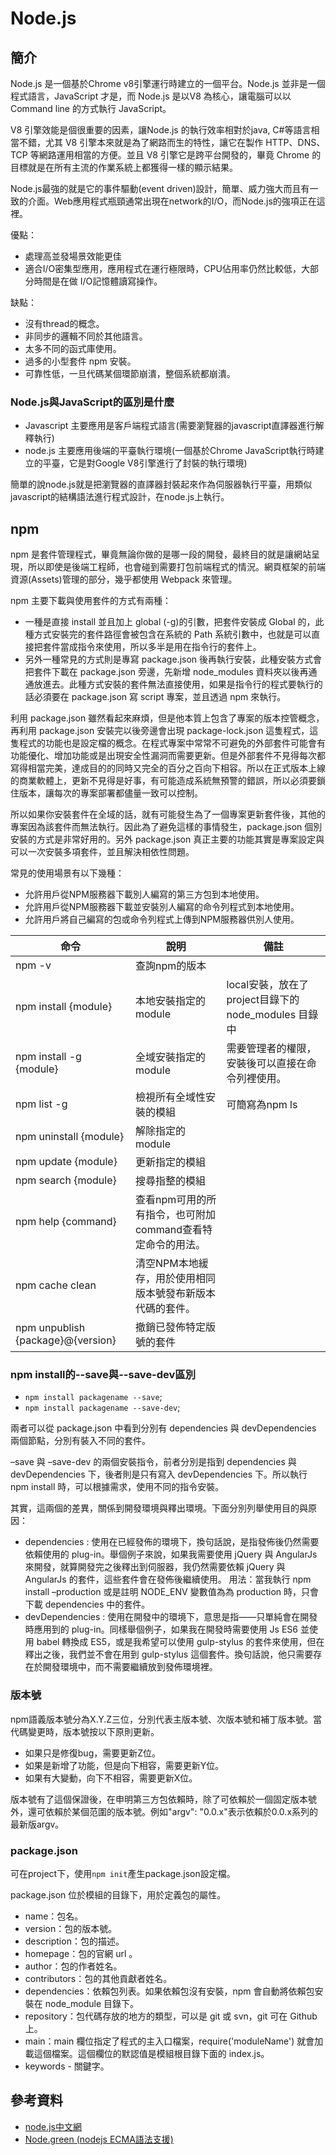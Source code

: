 # Node.js

## 簡介

Node.js 是一個基於Chrome v8引擎運行時建立的一個平台。Node.js 並非是一個程式語言，JavaScript 才是，而 Node.js 是以V8 為核心，讓電腦可以以 Command line 的方式執行 JavaScript。

V8 引擎效能是個很重要的因素，讓Node.js 的執行效率相對於java, C#等語言相當不錯，尤其 V8 引擎本來就是為了網路而生的特性，讓它在製作 HTTP、DNS、TCP 等網路運用相當的方便。並且 V8 引擎它是跨平台開發的，畢竟 Chrome 的目標就是在所有主流的作業系統上都獲得一樣的顯示結果。

Node.js最強的就是它的事件驅動(event driven)設計，簡單、威力強大而且有一致的介面。Web應用程式瓶頸通常出現在network的I/O，而Node.js的強項正在這裡。

優點：

* 處理高並發場景效能更佳
* 適合I/O密集型應用，應用程式在運行極限時，CPU佔用率仍然比較低，大部分時間是在做 I/O記憶體讀寫操作。

缺點：

* 沒有thread的概念。
* 非同步的邏輯不同於其他語言。
* 太多不同的函式庫使用。
* 過多的小型套件 npm 安裝。
* 可靠性低，一旦代碼某個環節崩潰，整個系統都崩潰。

### Node.js與JavaScript的區別是什麼

* Javascript 主要應用是客戶端程式語言(需要瀏覽器的javascript直譯器進行解釋執行)
* node.js 主要應用後端的平臺執行環境(一個基於Chrome JavaScript執行時建立的平臺，它是對Google V8引擎進行了封裝的執行環境)

簡單的說node.js就是把瀏覽器的直譯器封裝起來作為伺服器執行平臺，用類似javascript的結構語法進行程式設計，在node.js上執行。

## npm

npm 是套件管理程式，畢竟無論你做的是哪一段的開發，最終目的就是讓網站呈現，所以即使是後端工程師，也會碰到需要打包前端程式的情況。網頁框架的前端資源(Assets)管理的部分，幾乎都使用 Webpack 來管理。

npm 主要下載與使用套件的方式有兩種：

* 一種是直接 install 並且加上 global (-g)的引數，把套件安裝成 Global 的，此種方式安裝完的套件路徑會被包含在系統的 Path 系統引數中，也就是可以直接把套件當成指令來使用，所以多半是用在指令行的套件上。
* 另外一種常見的方式則是專寫 package.json 後再執行安裝，此種安裝方式會把套件下載在 package.json 旁邊，先新增 node\_modules 資料夾以後再通通放進去。此種方式安裝的套件無法直接使用，如果是指令行的程式要執行的話必須要在 package.json 寫 script 專案，並且透過 npm 來執行。

利用 package.json 雖然看起來麻煩，但是他本質上包含了專案的版本控管概念，再利用 package.json 安裝完以後旁邊會出現 package-lock.json 這隻程式，這隻程式的功能也是設定檔的概念。在程式專案中常常不可避免的外部套件可能會有功能優化、增加功能或是出現安全性漏洞而需要更新。但是外部套件不見得每次都寫得相當完美，達成目的的同時又完全的百分之百向下相容。所以在正式版本上線的商業軟體上，更新不見得是好事，有可能造成系統無預警的錯誤，所以必須要鎖住版本，讓每次的專案部署都儘量一致可以控制。

所以如果你安裝套件在全域的話，就有可能發生為了一個專案更新套件後，其他的專案因為該套件而無法執行。因此為了避免這樣的事情發生，package.json 個別安裝的方式是非常好用的。另外 package.json 真正主要的功能其實是專案設定與可以一次安裝多項套件，並且解決相依性問題。

常見的使用場景有以下幾種：

* 允許用戶從NPM服務器下載別人編寫的第三方包到本地使用。
* 允許用戶從NPM服務器下載並安裝別人編寫的命令列程式到本地使用。&#x20;
* 允許用戶將自己編寫的包或命令列程式上傳到NPM服務器供別人使用。

| 命令                                | 說明                                 | 備註                                       |
| --------------------------------- | ---------------------------------- | ---------------------------------------- |
| npm -v                            | 查詢npm的版本                           |                                          |
| npm install {module}              | 本地安裝指定的module                      | local安裝，放在了project目錄下的 node\_modules 目錄中 |
| npm install -g {module}           | 全域安裝指定的module                      | 需要管理者的權限，安裝後可以直接在命令列裡使用。                 |
| npm list -g                       | 檢視所有全域性安裝的模組                       | 可簡寫為npm ls                               |
| npm uninstall {module}            | 解除指定的module                        |                                          |
| npm update {module}               | 更新指定的模組                            |                                          |
| npm search {module}               | 搜尋指整的模組                            |                                          |
| npm help {command}                | 查看npm可用的所有指令，也可附加command查看特定命令的用法。 |                                          |
| npm cache clean                   | 清空NPM本地緩存，用於使用相同版本號發布新版本代碼的套件。     |                                          |
| npm unpublish {package}@{version} | 撤銷已發佈特定版號的套件                       |                                          |

### npm install的--save與--save-dev區別

* `npm install packagename --save`;
* `npm install packagename --save-dev`;

兩者可以從 package.json 中看到分別有 dependencies 與 devDependencies 兩個節點，分別有裝入不同的套件。

–save 與 –save-dev 的兩個安裝指令，前者分別是指到 dependencies 與 devDependencies 下，後者則是只有寫入 devDependencies 下。所以執行 npm install 時，可以根據需求，使用不同的指令安裝。

其實，這兩個的差異，關係到開發環境與釋出環境。下面分別列舉使用目的與原因：

* dependencies : 使用在已經發佈的環境下，換句話說，是指發佈後仍然需要依賴使用的 plug-in。舉個例子來說，如果我需要使用 jQuery 與 AngularJs 來開發，就算開發完之後釋出到伺服器，我仍然需要依賴 jQuery 與 AngularJs 的套件，這些套件會在發佈後繼續使用。 用法：當我執行 npm install –production 或是註明 NODE\_ENV 變數值為為 production 時，只會下載 dependencies 中的套件。&#x20;
* devDependencies : 使用在開發中的環境下，意思是指——只單純會在開發時應用到的 plug-in。同樣舉個例子，如果我在開發時需要使用 Js ES6 並使用 babel 轉換成 ES5，或是我希望可以使用 gulp-stylus 的套件來使用，但在釋出之後，我們並不會在用到 gulp-stylus 這個套件。換句話說，他只需要存在於開發環境中，而不需要繼續放到發佈環境裡。

### 版本號

npm語義版本號分為X.Y.Z三位，分別代表主版本號、次版本號和補丁版本號。當代碼變更時，版本號按以下原則更新。

* 如果只是修復bug，需要更新Z位。&#x20;
* 如果是新增了功能，但是向下相容，需要更新Y位。&#x20;
* 如果有大變動，向下不相容，需要更新X位。&#x20;

版本號有了這個保證後，在申明第三方包依賴時，除了可依賴於一個固定版本號外，還可依賴於某個范圍的版本號。例如"argv": "0.0.x"表示依賴於0.0.x系列的最新版argv。

### package.json

可在project下，使用`npm init`產生package.json設定檔。

package.json 位於模組的目錄下，用於定義包的屬性。

* name：包名。
* version：包的版本號。
* description：包的描述。
* homepage：包的官網 url 。
* author：包的作者姓名。
* contributors：包的其他貢獻者姓名。
* dependencies：依賴包列表。如果依賴包沒有安裝，npm 會自動將依賴包安裝在 node\_module 目錄下。
* repository：包代碼存放的地方的類型，可以是 git 或 svn，git 可在 Github 上。
* main：main 欄位指定了程式的主入口檔案，require('moduleName') 就會加載這個檔案。這個欄位的默認值是模組根目錄下面的 index.js。
* keywords - 關鍵字。

## 參考資料

* [node.js中文網](http://nodejs.cn/)
* [Node.green (nodejs ECMA語法支援)](https://node.green/)





